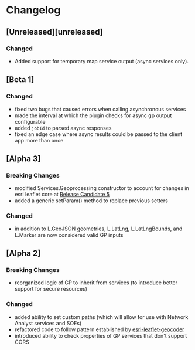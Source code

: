 # Changelog

## [Unreleased][unreleased]
### Changed
- Added support for temporary map service output (async services only).

## [Beta 1]
### Changed
- fixed two bugs that caused errors when calling asynchronous services
- made the interval at which the plugin checks for async gp output configurable
- added `jobId` to parsed async responses
- fixed an edge case where async results could be passed to the client app more than once

## [Alpha 3]
### Breaking Changes
- modified Services.Geoprocessing constructor to account for changes in esri leaflet core at [Release Candidate 5](https://github.com/Esri/esri-leaflet/blob/master/CHANGELOG.md#release-candidate-5)
- added a generic setParam() method to replace previous setters

### Changed
- in addition to L.GeoJSON geometries, L.LatLng, L.LatLngBounds, and L.Marker are now considered valid GP inputs

## [Alpha 2]

### Breaking Changes
- reorganized logic of GP to inherit from services (to introduce better support for secure resources)

### Changed
- added ability to set custom paths (which will allow for use with Network Analyst services and SOEs)
- refactored code to follow pattern established by [esri-leaflet-geocoder](https://github.com/Esri/esri-leaflet-geocoder)
- introduced ability to check properties of GP services that don't support CORS
